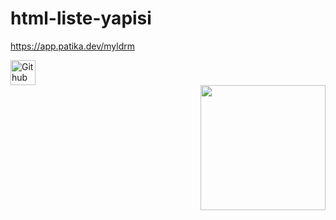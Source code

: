 # html-liste-yapisi
https://app.patika.dev/myldrm

<a href="https:///www.linkedin.com/in/muhammet--yildirim" target="_blank" rel="noopener noreferrer"> <img src="https://cdns.iconmonstr.com/wp-content/releases/preview/2012/240/iconmonstr-linkedin-5.png" alt="Git hub Link" height="40" style="vertical-align:top; margin:6px color:white" width= "40"> </a>
<br>
<img src ="https://media.giphy.com/media/JlVkLKuxRSvLy/giphy.gif" align="right" width="200" heigh="200">
